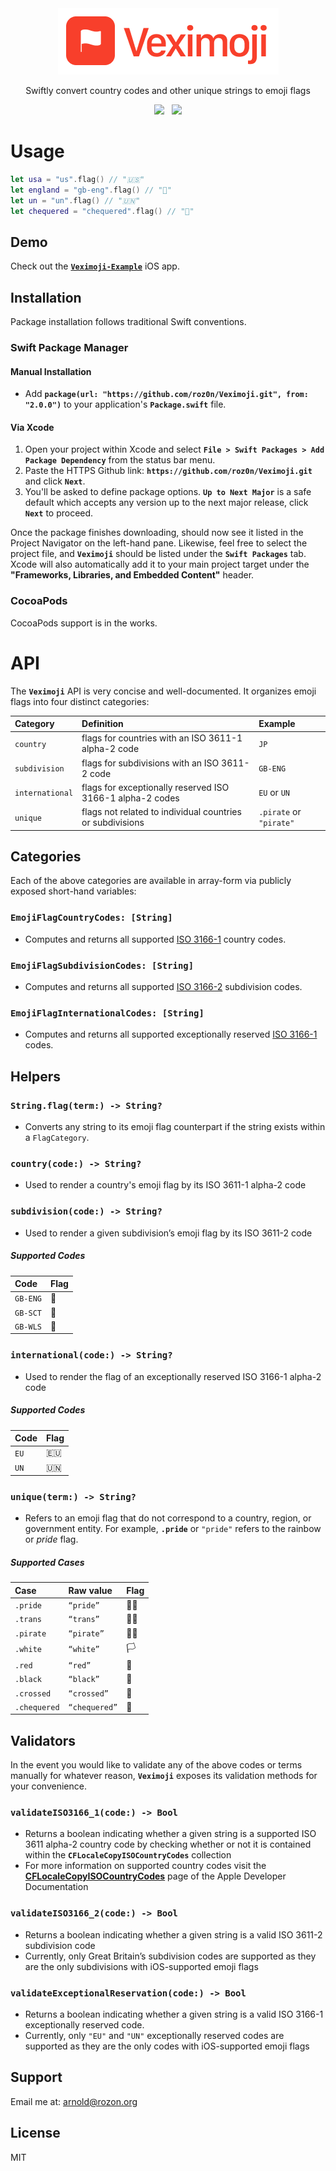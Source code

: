 <div align="center" width="100%">
  <img src="./Logotype.png">
</div>

<p align="center" width="100%">
  Swiftly convert country codes and other unique strings to emoji flags
</p>

<div align="center" width="100%">

[![](https://img.shields.io/endpoint?url=https%3A%2F%2Fswiftpackageindex.com%2Fapi%2Fpackages%2Froz0n%2FVeximoji%2Fbadge%3Ftype%3Dswift-versions)](https://swiftpackageindex.com/roz0n/Veximoji)
&nbsp; [![](https://img.shields.io/endpoint?url=https%3A%2F%2Fswiftpackageindex.com%2Fapi%2Fpackages%2Froz0n%2FVeximoji%2Fbadge%3Ftype%3Dplatforms)](https://swiftpackageindex.com/roz0n/Veximoji)

</div>

# Usage

```swift
let usa = "us".flag() // "🇺🇸"
let england = "gb-eng".flag() // "🏴󠁧󠁢󠁥󠁮󠁧󠁿"
let un = "un".flag() // "🇺🇳"
let chequered = "chequered".flag() // "🏁"
```

## Demo

Check out the [**`Veximoji-Example`**](https://github.com/roz0n/Veximoji-Example) iOS app.

## Installation

Package installation follows traditional Swift conventions.

### Swift Package Manager

#### Manual Installation

- Add **`package(url: "https://github.com/roz0n/Veximoji.git", from: "2.0.0")`** to your application's **`Package.swift`** file.

#### Via Xcode

1. Open your project within Xcode and select **`File > Swift Packages > Add Package Dependency`** from the status bar menu.
2. Paste the HTTPS Github link: **`https://github.com/roz0n/Veximoji.git`** and click **`Next`**.
3. You'll be asked to define package options. **`Up to Next Major`** is a safe default which accepts any version up to the next major release, click **`Next`** to proceed.

Once the package finishes downloading, should now see it listed in the Project Navigator on the left-hand pane. Likewise, feel free to select the project file, and **`Veximoji`** should be listed under the **`Swift Packages`** tab. Xcode will also automatically add it to your main project target under the **"Frameworks, Libraries, and Embedded Content"** header.

### CocoaPods

CocoaPods support is in the works.

# API

The **`Veximoji`** API is very concise and well-documented. It organizes emoji flags into four distinct categories:

| Category        | Definition                                                | Example                 |
| :-------------- | :-------------------------------------------------------- | :---------------------- |
| `country`       | flags for countries with an ISO 3611-1 alpha-2 code       | `JP`                    |
| `subdivision`   | flags for subdivisions with an ISO 3611-2 code            | `GB-ENG`                |
| `international` | flags for exceptionally reserved ISO 3166-1 alpha-2 codes | `EU` or `UN`            |
| `unique`        | flags not related to individual countries or subdivisions | `.pirate` or `"pirate"` |

## Categories

Each of the above categories are available in array-form via publicly exposed short-hand variables:

### `EmojiFlagCountryCodes: [String]`

- Computes and returns all supported [ISO 3166-1](https://en.wikipedia.org/wiki/List_of_ISO_3166_country_codes) country codes.

### `EmojiFlagSubdivisionCodes: [String]`

- Computes and returns all supported [ISO 3166-2](https://en.wikipedia.org/wiki/ISO_3166-2) subdivision codes.

### `EmojiFlagInternationalCodes: [String]`

- Computes and returns all supported exceptionally reserved [ISO 3166-1](https://en.wikipedia.org/wiki/List_of_ISO_3166_country_codes) codes.

## Helpers

### `String.flag(term:) -> String?`

- Converts any string to its emoji flag counterpart if the string exists within a `FlagCategory`.

### `country(code:) -> String?`

- Used to render a country's emoji flag by its ISO 3611-1 alpha-2 code

### `subdivision(code:) -> String?`

- Used to render a given subdivision’s emoji flag by its ISO 3611-2 code

##### Supported Codes

| Code     | Flag |
| :------- | :--- |
| `GB-ENG` | 🏴󠁧󠁢󠁥󠁮󠁧󠁿   |
| `GB-SCT` | 🏴󠁧󠁢󠁳󠁣󠁴󠁿   |
| `GB-WLS` | 🏴󠁧󠁢󠁷󠁬󠁳󠁿   |

### `international(code:) -> String?`

- Used to render the flag of an exceptionally reserved ISO 3166-1 alpha-2 code

##### Supported Codes

| Code | Flag |
| :--- | :--- |
| `EU` | 🇪🇺   |
| `UN` | 🇺🇳   |

### `unique(term:) -> String?`

- Refers to an emoji flag that do not correspond to a country, region, or government entity. For example, **`.pride`** or `"pride"` refers to the rainbow or _pride_ flag.

##### Supported Cases

| Case         | Raw value     | Flag |
| :----------- | :------------ | :--- |
| `.pride`     | `“pride”`     | 🏳️‍🌈   |
| `.trans`     | `“trans”`     | 🏳️‍⚧️   |
| `.pirate`    | `“pirate”`    | 🏴‍☠️   |
| `.white`     | `“white”`     | 🏳️   |
| `.red`       | `“red”`       | 🚩   |
| `.black`     | `“black”`     | 🏴   |
| `.crossed`   | `“crossed”`   | 🎌   |
| `.chequered` | `“chequered”` | 🏁   |

## Validators

In the event you would like to validate any of the above codes or terms manually for whatever reason, **`Veximoji`** exposes its validation methods for your convenience.

### `validateISO3166_1(code:) -> Bool`

- Returns a boolean indicating whether a given string is a supported ISO 3611 alpha-2 country code by checking whether or not it is contained within the **`CFLocaleCopyISOCountryCodes`** collection
- For more information on supported country codes visit the [**CFLocaleCopyISOCountryCodes**](https://developer.apple.com/documentation/corefoundation/1543372-cflocalecopyisocountrycodes) page of the Apple Developer Documentation

### `validateISO3166_2(code:) -> Bool`

- Returns a boolean indicating whether a given string is a valid ISO 3611-2 subdivision code
- Currently, only Great Britain’s subdivision codes are supported as they are the only subdivisions with iOS-supported emoji flags

### `validateExceptionalReservation(code:) -> Bool`

- Returns a boolean indicating whether a given string is a valid ISO 3166-1 exceptionally reserved code.
- Currently, only `"EU"` and `"UN"` exceptionally reserved codes are supported as they are the only codes with iOS-supported emoji flags

## Support

Email me at: [arnold@rozon.org](mailto:arnold@rozon.org)

## License

MIT
